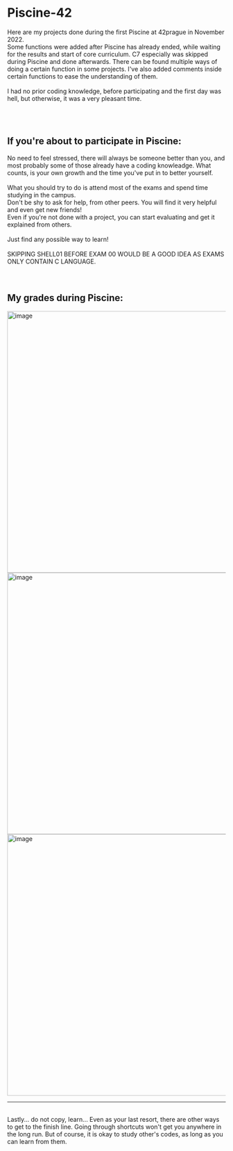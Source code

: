# Piscine-42
Here are my projects done during the first Piscine at 42prague in November 2022.
<br>Some functions were added after Piscine has already ended, while waiting for the results and start of core curriculum.
C7 especially was skipped during Piscine and done afterwards. There can be found multiple ways of doing a certain function in some projects.
I've also added comments inside certain functions to ease the understanding of them.
<br><br> I had no prior coding knowledge, before participating and the first day was hell, but otherwise, it was a very pleasant time.

<br><br><h2> If you're about to participate in Piscine: </h2>

No need to feel stressed, there will always be someone better than you, and most probably some of those already have a coding knowleadge.
What counts, is your own growth and the time you've put in to better yourself.
<br><br>What you should try to do is attend most of the exams and spend time studying in the campus.
<br>Don't be shy to ask for help, from other peers. You will find it very helpful and even get new friends!
<br>Even if you're not done with a project, you can start evaluating and get it explained from others.
<br><br>Just find any possible way to learn!
<br><br>SKIPPING SHELL01 BEFORE EXAM 00 WOULD BE A GOOD IDEA AS EXAMS ONLY CONTAIN C LANGUAGE.
<br><br><br>
<h2>My grades during Piscine:</h2>

<img width="602" alt="image" src="https://user-images.githubusercontent.com/118228827/213869712-eba626de-5902-40b1-8ea9-bdf998337e32.png">
<img width="602" alt="image" src="https://user-images.githubusercontent.com/118228827/213869658-9abab0b1-2d37-470a-a442-b988adfb9977.png">
<img width="602" alt="image" src="https://user-images.githubusercontent.com/118228827/213871411-0cd07038-c0d6-4564-b218-3596bbcbf675.png">

<hr>
<br> Lastly... do not copy, learn... Even as your last resort, there are other ways to get to the finish line.
Going through shortcuts won't get you anywhere in the long run. But of course, it is okay to study other's codes, as long as you can learn from them.
